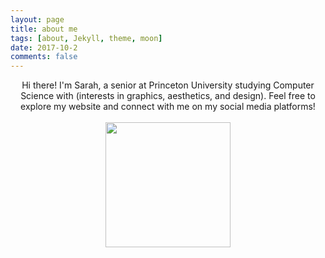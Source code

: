 ```yaml
---
layout: page
title: about me
tags: [about, Jekyll, theme, moon]
date: 2017-10-2
comments: false
---
```

    
<center>
	<a href="http://sp37344.github.io/"></a> Hi there! I'm Sarah, a senior at Princeton University studying Computer Science with (interests in graphics, aesthetics, and design). Feel free to explore my website and connect with me on my social media platforms! 
	<br></br>
	<img src="{{ site.url }}/assets/img/photo.png" align="middle" style="width:200px;height:200px;">	
</center>